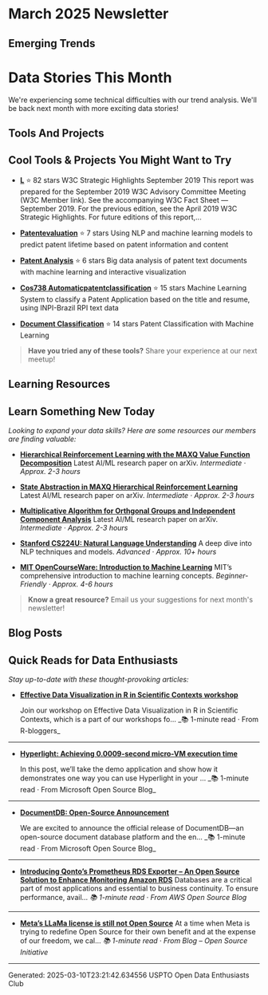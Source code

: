 # March 2025 Newsletter

## Emerging Trends

# Data Stories This Month

We're experiencing some technical difficulties with our trend analysis. We'll be back next month with more exciting data stories!

## Tools And Projects


## Cool Tools & Projects You Might Want to Try

- **[L](https://github.com/jettbrains/-L-)** ⭐ 82 stars
  W3C Strategic Highlights  September 2019  This report was prepared for the September 2019 W3C Advisory Committee Meeting (W3C Member link). See the accompanying W3C Fact Sheet — September 2019. For the previous edition, see the April 2019 W3C Strategic Highlights. For future editions of this report,...

- **[Patentevaluation](https://github.com/JY2014/PatentEvaluation)** ⭐ 7 stars
  Using NLP and machine learning models to predict patent lifetime based on patent information and content

- **[Patent Analysis](https://github.com/PatentAnalysis/patent-analysis)** ⭐ 6 stars
  Big data analysis of patent text documents with machine learning and interactive visualization

- **[Cos738 Automaticpatentclassification](https://github.com/rafaelscnunes/COS738-AutomaticPatentClassification)** ⭐ 15 stars
  Machine Learning System to classify a Patent Application based on the title and resume, using INPI-Brazil RPI text data

- **[Document Classification](https://github.com/rcmckee/Document-Classification)** ⭐ 14 stars
  Patent Classification with Machine Learning


> **Have you tried any of these tools?** Share your experience at our next meetup!


## Learning Resources

## Learn Something New Today

_Looking to expand your data skills? Here are some resources our members are finding valuable:_

- **[Hierarchical Reinforcement Learning with the MAXQ Value Function
  Decomposition](http://arxiv.org/abs/cs/9905014v1)**
  Latest AI/ML research paper on arXiv.
  _Intermediate · Approx. 2-3 hours_

- **[State Abstraction in MAXQ Hierarchical Reinforcement Learning](http://arxiv.org/abs/cs/9905015v1)**
  Latest AI/ML research paper on arXiv.
  _Intermediate · Approx. 2-3 hours_

- **[Multiplicative Algorithm for Orthgonal Groups and Independent Component
  Analysis](http://arxiv.org/abs/cs/0001004v1)**
  Latest AI/ML research paper on arXiv.
  _Intermediate · Approx. 2-3 hours_

- **[Stanford CS224U: Natural Language Understanding](https://web.stanford.edu/class/cs224u/)**
  A deep dive into NLP techniques and models.
  _Advanced · Approx. 10+ hours_

- **[MIT OpenCourseWare: Introduction to Machine Learning](https://ocw.mit.edu/courses/electrical-engineering-and-computer-science/6-036-introduction-to-machine-learning-fall-2020/)**
  MIT’s comprehensive introduction to machine learning concepts.
  _Beginner-Friendly · Approx. 4-6 hours_


> **Know a great resource?** Email us your suggestions for next month's newsletter!


## Blog Posts

## Quick Reads for Data Enthusiasts

_Stay up-to-date with these thought-provoking articles:_

- **[Effective Data Visualization in R in Scientific Contexts workshop](https://www.r-bloggers.com/2025/03/effective-data-visualization-in-r-in-scientific-contexts-workshop/)**
  <p>Join our workshop on Effective Data Visualization in R in Scientific Contexts, which is a part of our workshops fo...
  _📚 1-minute read · From R-bloggers_

---

- **[Hyperlight: Achieving 0.0009-second micro-VM execution time](https://opensource.microsoft.com/blog/2025/02/11/hyperlight-creating-a-0-0009-second-micro-vm-execution-time/)**
  <p>In this post, we’ll take the demo application and show how it demonstrates one way you can use Hyperlight in your ...
  _📚 1-minute read · From Microsoft Open Source Blog_

---

- **[DocumentDB: Open-Source Announcement](https://opensource.microsoft.com/blog/2025/01/23/documentdb-open-source-announcement/)**
  <p>We are excited to announce the official release of DocumentDB—an open-source document database platform and the en...
  _📚 1-minute read · From Microsoft Open Source Blog_

---

- **[Introducing Qonto’s Prometheus RDS Exporter – An Open Source Solution to Enhance Monitoring Amazon RDS](https://aws.amazon.com/blogs/opensource/introducing-qontos-prometheus-rds-exporter-an-open-source-solution-to-enhance-monitoring-amazon-rds/)**
  Databases are a critical part of most applications and essential to business continuity. To ensure performance, avail...
  _📚 1-minute read · From AWS Open Source Blog_

---

- **[Meta’s LLaMa license is still not Open Source](https://opensource.org/blog/metas-llama-license-is-still-not-open-source)**
  At a time when Meta is trying to redefine Open Source for their own benefit and at the expense of our freedom, we cal...
  _📚 1-minute read · From Blog – Open Source Initiative_



---
Generated: 2025-03-10T23:21:42.634556
USPTO Open Data Enthusiasts Club
